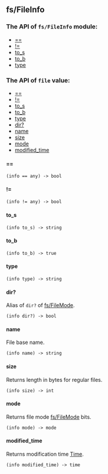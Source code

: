 fs/FileInfo
-

### The API of `fs/FileInfo` module:

+ [==](#==)
+ [!=](#!=)
+ [to_s](#to_s)
+ [to_b](#to_b)
+ [type](#type)

### The API of `file` value:

+ [==](#==)
+ [!=](#!=)
+ [to_s](#to_s)
+ [to_b](#to_b)
+ [type](#type)
+ [dir?](#dir?)
+ [name](#name)
+ [size](#size)
+ [mode](#mode)
+ [modified_time](#modified_time)

#### ==

```aquarius
(info == any) -> bool
```

#### !=

```aquarius
(info != any) -> bool
```

#### to_s

```aquarius
(info to_s) -> string
```

#### to_b

```aquarius
(info to_b) -> true
```

#### type

```aquarius
(info type) -> string
```

#### dir?

Alias of `dir?` of [fs/FileMode](lib-fs-filemode.md).

```aquarius
(info dir?) -> bool
```

#### name

File base name.

```aquarius
(info name) -> string
```

#### size

Returns length in bytes for regular files.

```aquarius
(info size) -> int
```

#### mode

Returns file mode [fs/FileMode](lib-fs-filemode.md) bits.

```aquarius
(info mode) -> mode
```

#### modified_time

Returns modification time [Time](lib-time-time.md).

```aquarius
(info modified_time) -> time
```
